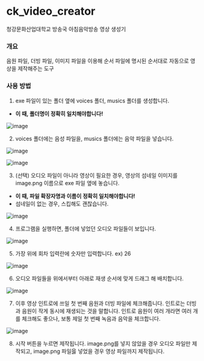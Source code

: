 # ck_video_creator
청강문화산업대학교 방송국 아침음악방송 영상 생성기

### 개요
음원 파일, 더빙 파일, 이미지 파일을 이용해 순서 파일에 명시된 순서대로 자동으로 영상을 제작해주는 도구

### 사용 방법

1. exe 파일이 있는 폴더 옆에 voices 폴더, musics 폴더를 생성합니다.
- **이 때, 폴더명이 정확히 일치해야합니다!**

![image](https://github.com/PeraSite/ck_video_creator/assets/19837403/ce645ff9-260b-4ea6-88d7-4d84f1db73e0)

2. voices 폴더에는 음성 파일을, musics 폴더에는 음악 파일을 넣습니다.

![image](https://github.com/PeraSite/ck_video_creator/assets/19837403/7ac661d8-837f-4a97-9cb9-72e3e5a1859f)

![image](https://github.com/PeraSite/ck_video_creator/assets/19837403/6560d522-3a83-4002-8ef6-283f0ae3a23f)

3. (선택) 오디오 파일이 아니라 영상이 필요한 경우, 영상의 섬네일 이미지를 image.png 이름으로 exe 파일 옆에 놓습니다.
- **이 때, 파일 확장자명과 이름이 정확히 일치해야합니다!**
- 섬네일이 없는 경우, 스킵해도 괜찮습니다.

![image](https://github.com/PeraSite/ck_video_creator/assets/19837403/723211b3-c608-4e72-a239-80af20f23bab)

4. 프로그램을 실행하면, 폴더에 넣었던 오디오 파일들이 보입니다.

![image](https://github.com/PeraSite/ck_video_creator/assets/19837403/b1633ccc-07cb-4aa6-b9aa-7b9712dbf467)

5. 가장 위에 회차 입력란에 숫자만 입력합니다. ex) 26

![image](https://github.com/PeraSite/ck_video_creator/assets/19837403/e9bb7552-6652-46bc-8983-5d750be72308)

6. 오디오 파일들을 위에서부터 아래로 재생 순서에 맞게 드래그 해 배치합니다.

![image](https://github.com/PeraSite/ck_video_creator/assets/19837403/b559fd9b-186b-42d5-b572-ae926131343c)

7. 이후 영상 인트로에 쓰일 첫 번째 음원과 더빙 파일에 체크해줍니다. 인트로는 더빙과 음원이 작게 동시에 재생되는 것을 말합니다. 인트로 음원이 여러 개라면 여러 개를 체크해도 좋으나, 보통 제일 첫 번째 녹음과 음악을 체크합니다.

![image](https://github.com/PeraSite/ck_video_creator/assets/19837403/f6486cac-3cd1-4c70-8f7a-f2e0acb64cef)

8. 시작 버튼을 누르면 제작됩니다. image.png를 넣지 않았을 경우 오디오 파일만 제작되고, image.png 파일읋 넣었을 경우 영상 파일까지 제작됩니다.
